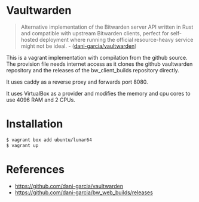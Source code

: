 # Vaultwarden

> Alternative implementation of the Bitwarden server API written in Rust and compatible with upstream Bitwarden clients, perfect for self-hosted deployment where running the official resource-heavy service might not be ideal. - ([dani-garcia/vaultwarden](https://github.com/dani-garcia/vaultwarden))

This is a vagrant implementation with compilation from the github source. The provision file needs internet access as it clones the github vaultwarden repository and the releases of the bw_client_builds repository directly.

It uses caddy as a reverse proxy and forwards port 8080.

It uses VirtualBox as a provider and modifies the memory and cpu cores to use 4096 RAM and 2 CPUs.

# Installation

```bash
$ vagrant box add ubuntu/lunar64
$ vagrant up
```

# References
* https://github.com/dani-garcia/vaultwarden
* https://github.com/dani-garcia/bw_web_builds/releases
